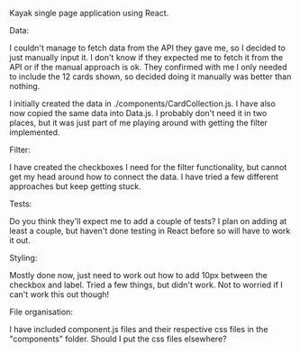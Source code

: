 Kayak single page application using React.

Data:

I couldn't manage to fetch data from the API they gave me, so I decided to just
manually input it. I don't know if they expected me to fetch it from the API or
if the manual approach is ok. They confirmed with me I only needed to include the
12 cards shown, so decided doing it manually was better than nothing.

I initially created the data in ./components/CardCollection.js. I have also now
copied the same data into Data.js. I probably don't need it in two places, but
it was just part of me playing around with getting the filter implemented.

Filter:

I have created the checkboxes I need for the filter functionality, but cannot
get my head around how to connect the data. I have tried a few different approaches
but keep getting stuck.

Tests:

Do you think they'll expect me to add a couple of tests? I plan on adding at least
a couple, but haven't done testing in React before so will have to work it out.

Styling:

Mostly done now, just need to work out how to add 10px between the checkbox and
label. Tried a few things, but didn't work. Not to worried if I can't work this
out though!

File organisation:

I have included component.js files and their respective css files in the
"components" folder. Should I put the css files elsewhere?
